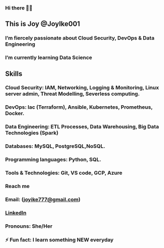 ###  Hi there 👋🏼
## This is Joy @JoyIke001
### I’m fiercely passionate about Cloud Security, DevOps & Data Engineering
###  I’m currently learning Data Science 
## Skills
### Cloud Security: IAM, Networking, Logging & Monitoring, Linux server admin, Threat Modelling, Severless computing.
### DevOps: Iac (Terraform), Ansible, Kubernetes, Prometheus, Docker.
### Data Engineering: ETL Processes, Data Warehousing, Big Data Technologies (Spark)
### Databases: MySQL, PostgreSQL,NoSQL.
### Programming languages: Python, SQL.
### Tools & Technologies: Git, VS code, GCP, Azure
### Reach me
### Email: (joyike777@gmail.com) 
### [LinkedIn](www.linkedin.com/in/joy-ezinwanneamaka-ike-87498a1b9)
### Pronouns: She/Her
### ⚡ Fun fact: I learn something NEW everyday

<!---
JoyIke001/JoyIke001 is a ✨ special ✨ repository because its `README.md` (this file) appears on your GitHub profile.
You can click the Preview link to take a look at your changes.
--->
